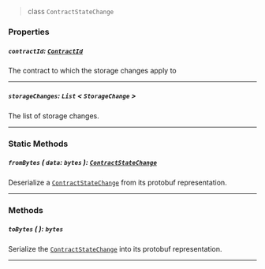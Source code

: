 > class `ContractStateChange`

### Properties

##### `contractId`: [`ContractId`](reference/contract/ContractId.md)

The contract to which the storage changes apply to

---

##### `storageChanges`: `List` < `StorageChange` >

The list of storage changes.

---

### Static Methods

##### `fromBytes` ( `data`: `bytes` ): [`ContractStateChange`](#)

Deserialize a [`ContractStateChange`](#) from its protobuf representation.

---

### Methods

##### `toBytes` ( ): `bytes`

Serialize the [`ContractStateChange`](#) into its protobuf representation.

---
